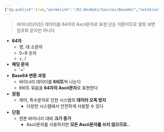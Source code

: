```yaml
---
{"dg-publish":true,"permalink":"/02.DevWiki/Sources/Base64/","noteIcon":"","created":"2024-12-25T23:50:12.000+09:00","updated":"2025-07-19T22:58:36.944+09:00"}
---
```


> 바이너리(이진) 데이터를 64자의 Ascii문자로 표현 단순 치환이므로 얼핏 보면 암호화 같지만 아니다

- **64자**
    - 영, 대 소문자
    - 0~9 숫자
    - +, /
- **패딩 문자**
    - '='
- **Base64 변환 과정**
    - 바이너리 데이터를 **6비트**씩 나눈다
    - 6비트 묶음을 **64자의 Ascii문자**로 표현한다
- **장점**
    - 제어, 특수문자로 인한 시스템의 **데이터 오독 방지**
        - 다양한 시스템에서 안전하게 사용할 수 있다
- **단점**
    - 원본 바이너리 대비 **크기 증가**
        - Ascii문자를 사용하지만 **모든 Ascii문자를 쓰지 않으므로..**